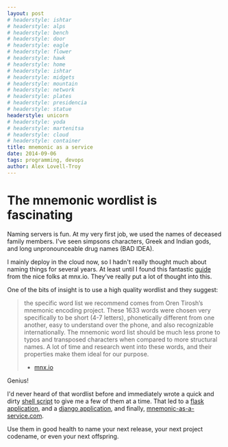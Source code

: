 ```yaml
---
layout: post
# headerstyle: ishtar
# headerstyle: alps
# headerstyle: bench
# headerstyle: door
# headerstyle: eagle
# headerstyle: flower
# headerstyle: hawk
# headerstyle: home
# headerstyle: ishtar
# headerstyle: midgets
# headerstyle: mountain
# headerstyle: network
# headerstyle: plates
# headerstyle: presidencia
# headerstyle: statue
headerstyle: unicorn
# headerstyle: yoda
# headerstyle: martenitsa
# headerstyle: cloud
# headerstyle: container
title: mnemonic as a service
date: 2014-09-06
tags: programming, devops
author: Alex Lovell-Troy
---
```


# The mnemonic wordlist is fascinating

Naming servers is fun.  At my very first job, we used the names of
deceased family members.  I've seen simpsons characters, Greek and
Indian gods, and long unpronounceable drug names (BAD IDEA). 

I mainly deploy in the cloud now, so I hadn't really thought much about naming things for several years.  At least until I found this fantastic [guide](http://mnx.io/blog/a-proper-server-naming-scheme/) from the nice folks at mnx.io.  They've really put a lot of thought into this.

One of the bits of insight is to use a high quality wordlist and they suggest:
> the specific word list we recommend comes from Oren Tirosh’s mnemonic encoding project. These 1633 words were chosen very specifically to be short (4-7 letters), phonetically different from one another, easy to understand over the phone, and also recognizable internationally. The mnemonic word list should be much less prone to typos and transposed characters when compared to more structural names. A lot of time and research went into these words, and their properties make them ideal for our purpose.
>
> - [mnx.io](http://mnx.io/blog/a-proper-server-naming-scheme/)

Genius!

I'd never heard of that wordlist before and immediately wrote a quick and dirty [shell script](https://gist.github.com/alexlovelltroy/119c32a12f6aca28c3f3) to give me a few of them at a time.  That led to a [flask application](https://github.com/alexlovelltroy/mnemonic-as-a-service), and a [django application](https://github.com/alexlovelltroy/django-mnemonic), and finally, [mnemonic-as-a-service.com](http://mnemonic-as-a-service.com).

Use them in good health to name your next release, your next project codename, or even your next offspring.



